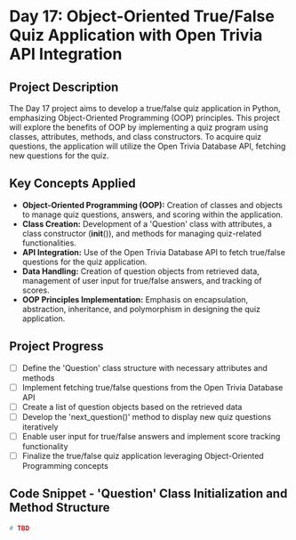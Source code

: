 # Day 17: Object-Oriented True/False Quiz Application with Open Trivia API Integration

## Project Description

The Day 17 project aims to develop a true/false quiz application in Python, emphasizing Object-Oriented Programming (OOP) principles. This project will explore the benefits of OOP by implementing a quiz program using classes, attributes, methods, and class constructors. To acquire quiz questions, the application will utilize the Open Trivia Database API, fetching new questions for the quiz.

## Key Concepts Applied

- **Object-Oriented Programming (OOP):** Creation of classes and objects to manage quiz questions, answers, and scoring within the application.
- **Class Creation:** Development of a 'Question' class with attributes, a class constructor (__init__()), and methods for managing quiz-related functionalities.
- **API Integration:** Use of the Open Trivia Database API to fetch true/false questions for the quiz application.
- **Data Handling:** Creation of question objects from retrieved data, management of user input for true/false answers, and tracking of scores.
- **OOP Principles Implementation:** Emphasis on encapsulation, abstraction, inheritance, and polymorphism in designing the quiz application.

## Project Progress

- [ ] Define the 'Question' class structure with necessary attributes and methods
- [ ] Implement fetching true/false questions from the Open Trivia Database API
- [ ] Create a list of question objects based on the retrieved data
- [ ] Develop the 'next_question()' method to display new quiz questions iteratively
- [ ] Enable user input for true/false answers and implement score tracking functionality
- [ ] Finalize the true/false quiz application leveraging Object-Oriented Programming concepts

## Code Snippet - 'Question' Class Initialization and Method Structure

```python
# TBD